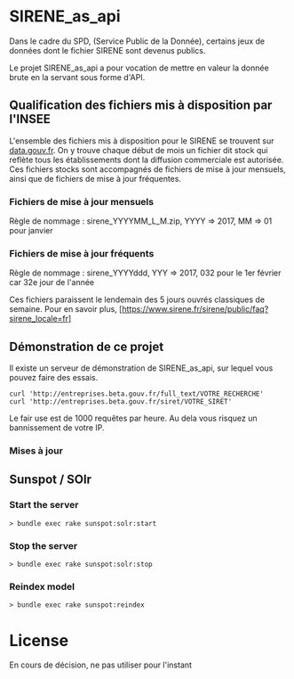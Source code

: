 # SIRENE_as_api

Dans le cadre du SPD, (Service Public de la Donnée), certains jeux de données
dont le fichier SIRENE sont devenus publics.

Le projet SIRENE_as_api a pour vocation de mettre en valeur la donnée brute en
la servant sous forme d'API.

## Qualification des fichiers mis à disposition par l'INSEE

L'ensemble des fichiers mis à disposition pour le SIRENE se trouvent sur [data.gouv.fr](http://files.data.gouv.fr/sirene). On y trouve chaque début de mois un fichier dit stock qui reflète tous les établissements dont la diffusion commerciale est autorisée. Ces fichiers stocks sont accompagnés de fichiers de mise à jour mensuels, ainsi que de fichiers de mise à jour fréquentes.

### Fichiers de mise à jour mensuels

Règle de nommage : sirene_YYYYMM_L_M.zip, YYYY => 2017, MM => 01 pour janvier



### Fichiers de mise à jour fréquents

Règle de nommage : sirene_YYYYddd, YYY => 2017, 032 pour le 1er février car 32e
jour de l'année

Ces fichiers paraissent le lendemain des 5 jours ouvrés classiques de semaine.
Pour en savoir plus, [https://www.sirene.fr/sirene/public/faq?sirene_locale=fr]


## Démonstration de ce projet

Il existe un serveur de démonstration de SIRENE_as_api, sur lequel vous pouvez
faire des essais.

    curl 'http://entreprises.beta.gouv.fr/full_text/VOTRE_RECHERCHE'
    curl 'http://entreprises.beta.gouv.fr/siret/VOTRE_SIRET'

Le fair use est de 1000 requêtes par heure. Au dela vous risquez un bannissement
de votre IP.

### Mises à jour

## Sunspot / SOlr

### Start the server
    > bundle exec rake sunspot:solr:start

### Stop the server
    > bundle exec rake sunspot:solr:stop

### Reindex model
    > bundle exec rake sunspot:reindex


# License

En cours de décision, ne pas utiliser pour l'instant
